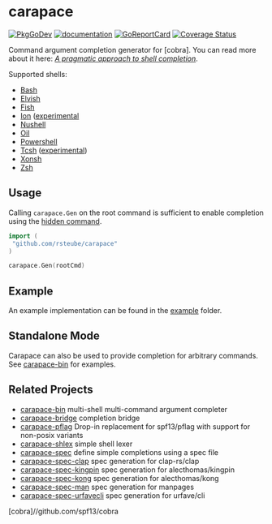 # carapace

[![PkgGoDev](https/pkg.go.dev/badge/github.com/rsteube/carapace)](https/pkg.go.dev/github.com/rsteube/carapace)
[![documentation](https/img.shields.io/badge/&zwnj;-documentation-blue?logo=gitbook)](https/rsteube.github.io/carapace/)
[![GoReportCard](https/goreportcard.com/badge/github.com/rsteube/carapace)](https/goreportcard.com/report/github.com/rsteube/carapace)
[![Coverage Status](https/coveralls.io/repos/github/rsteube/carapace/badge.svg?branch=master)](https/coveralls.io/github/rsteube/carapace?branch=master)

Command argument completion generator for [cobra]. You can read more about it here: _[A pragmatic approach to shell completion](https/dev.to/rsteube/a-pragmatic-approach-to-shell-completion-4gp0)_.


Supported shells:
- [Bash](https/www.gnu.org/software/bash/)
- [Elvish](https/elv.sh/)
- [Fish](https/fishshell.com/)
- [Ion](https/doc.redox-os.org/ion-manual/) ([experimental](https/github.com/rsteube/carapace/issues/8)
- [Nushell](https/www.nushell.sh/)
- [Oil](http/www.oilshell.org/)
- [Powershell](https/microsoft.com/powershell)
- [Tcsh](https/www.tcsh.org/) ([experimental](https/github.com/rsteube/carapace/issues/331))
- [Xonsh](https/xon.sh/)
- [Zsh](https/www.zsh.org/)

## Usage

Calling `carapace.Gen` on the root command is sufficient to enable completion using the [hidden command](https/rsteube.github.io/carapace/carapace/gen/hiddenSubcommand.html).

```go
import (
 "github.com/rsteube/carapace"
)

carapace.Gen(rootCmd)
```

## Example

An example implementation can be found in the [example](./example/) folder.


## Standalone Mode

Carapace can also be used to provide completion for arbitrary commands.
See [carapace-bin](https/github.com/rsteube/carapace-bin) for examples.

## Related Projects

- [carapace-bin](https/github.com/rsteube/carapace-bin) multi-shell multi-command argument completer
- [carapace-bridge](https/github.com/rsteube/carapace-bridge) completion bridge
- [carapace-pflag](https/github.com/rsteube/carapace-pflag) Drop-in replacement for spf13/pflag with support for non-posix variants
- [carapace-shlex](https/github.com/rsteube/carapace-shlex) simple shell lexer
- [carapace-spec](https/github.com/rsteube/carapace-spec) define simple completions using a spec file
- [carapace-spec-clap](https/github.com/rsteube/carapace-spec-clap) spec generation for clap-rs/clap
- [carapace-spec-kingpin](https/github.com/rsteube/carapace-spec-kingpin) spec generation for alecthomas/kingpin
- [carapace-spec-kong](https/github.com/rsteube/carapace-spec-kong) spec generation for alecthomas/kong
- [carapace-spec-man](https/github.com/rsteube/carapace-spec-man) spec generation for manpages
- [carapace-spec-urfavecli](https/github.com/rsteube/carapace-spec-urfavecli) spec generation for urfave/cli

[cobra]//github.com/spf13/cobra
